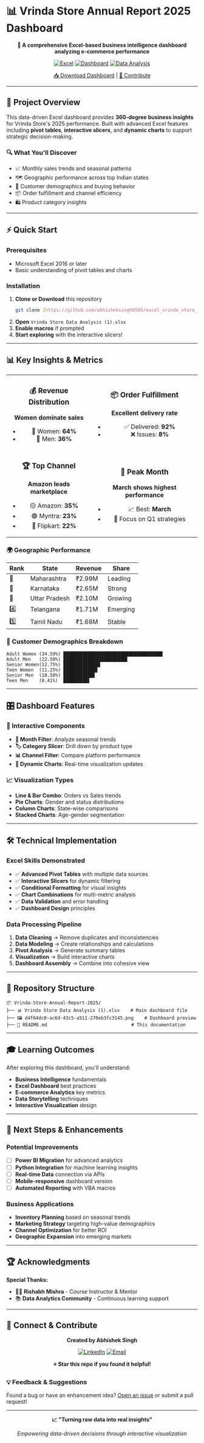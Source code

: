# 📊 Vrinda Store Annual Report 2025 Dashboard

<div align="center">

**🚀 A comprehensive Excel-based business intelligence dashboard analyzing e-commerce performance**

[![Excel](https://img.shields.io/badge/Excel-217346?style=for-the-badge&logo=microsoft-excel&logoColor=white)](https://www.microsoft.com/en-us/microsoft-365/excel)
[![Dashboard](https://img.shields.io/badge/Dashboard-Interactive-blue?style=for-the-badge)](.)
[![Data Analysis](https://img.shields.io/badge/Analysis-Business%20Intelligence-orange?style=for-the-badge)](.)

[📥 Download Dashboard](https://drive.google.com/drive/u/0/folders/1zL2G5kPkw_Ou0R3vyW4tclA5W3nkR1QJ#-quick-start) |  [🤝 Contribute](#-connect--contribute)

</div>

---

## 🎯 Project Overview

This data-driven Excel dashboard provides **360-degree business insights** for Vrinda Store's 2025 performance. Built with advanced Excel features including **pivot tables**, **interactive slicers**, and **dynamic charts** to support strategic decision-making.

### 🔍 What You'll Discover
- 📈 Monthly sales trends and seasonal patterns
- 🗺️ Geographic performance across top Indian states  
- 👥 Customer demographics and buying behavior
- 📦 Order fulfillment and channel efficiency
- 🛍️ Product category insights

---

## ⚡ Quick Start

### Prerequisites
- Microsoft Excel 2016 or later
- Basic understanding of pivot tables and charts

### Installation
1. **Clone or Download** this repository
   ```bash
   git clone [https://github.com/abhisheksingh0505/excel_vrinda_store_annual_report]
   ```
2. **Open** `Vrinda Store Data Analysis (1).xlsx`
3. **Enable macros** if prompted
4. **Start exploring** with the interactive slicers!

---

## 📊 Key Insights & Metrics

<table>
<tr>
<td align="center">

### 💰 Revenue Distribution
**Women dominate sales**
- 👩 Women: **64%**
- 👨 Men: **36%**

</td>
<td align="center">

### 📦 Order Fulfillment
**Excellent delivery rate**
- ✅ Delivered: **92%**
- ❌ Issues: **8%**

</td>
</tr>
<tr>
<td align="center">

### 🏆 Top Channel
**Amazon leads marketplace**
- 🟡 Amazon: **35%**
- 🟣 Myntra: **23%**
- 🔵 Flipkart: **22%**

</td>
<td align="center">

### 📅 Peak Month
**March shows highest performance**
- 📈 Best: **March**
- 🎯 Focus on Q1 strategies

</td>
</tr>
</table>

### 🌍 Geographic Performance

| Rank | State | Revenue | Share |
|------|-------|---------|-------|
| 🥇 | Maharashtra | ₹2.99M | Leading |
| 🥈 | Karnataka | ₹2.65M | Strong |
| 🥉 | Uttar Pradesh | ₹2.10M | Growing |
| 4️⃣ | Telangana | ₹1.71M | Emerging |
| 5️⃣ | Tamil Nadu | ₹1.68M | Stable |

### 👥 Customer Demographics Breakdown

```
Adult Women (34.59%) ████████████████████████████████████▌
Adult Men   (22.50%) ███████████████████████▌
Senior Women(12.75%) █████████████▌
Teen Women  (11.25%) ████████████▌
Senior Men  (10.50%) ███████████▌
Teen Men    (8.41%)  █████████▌
```

---

## 🎛️ Dashboard Features

### 🔧 Interactive Components
- **📅 Month Filter**: Analyze seasonal trends
- **🏷️ Category Slicer**: Drill down by product type  
- **📊 Channel Filter**: Compare platform performance
- **🎯 Dynamic Charts**: Real-time visualization updates

### 📈 Visualization Types
- **Line & Bar Combo**: Orders vs Sales trends
- **Pie Charts**: Gender and status distributions
- **Column Charts**: State-wise comparisons
- **Stacked Charts**: Age-gender segmentation

---

## 🛠️ Technical Implementation

### Excel Skills Demonstrated
- ✅ **Advanced Pivot Tables** with multiple data sources
- ✅ **Interactive Slicers** for dynamic filtering
- ✅ **Conditional Formatting** for visual insights
- ✅ **Chart Combinations** for multi-metric analysis
- ✅ **Data Validation** and error handling
- ✅ **Dashboard Design** principles

### Data Processing Pipeline
1. **Data Cleaning** → Remove duplicates and inconsistencies
2. **Data Modeling** → Create relationships and calculations  
3. **Pivot Analysis** → Generate summary tables
4. **Visualization** → Build interactive charts
5. **Dashboard Assembly** → Combine into cohesive view

---

## 📁 Repository Structure

```
📦 Vrinda-Store-Annual-Report-2025/
├── 📊 Vrinda Store Data Analysis (1).xlsx    # Main dashboard file
├── 🖼️ d4f64dc0-ac6d-43c5-a511-270eb3fc3145.png    # Dashboard preview
├── 📝 README.md                               # This documentation
```

---

## 🎓 Learning Outcomes

After exploring this dashboard, you'll understand:

- **Business Intelligence** fundamentals
- **Excel Dashboard** best practices  
- **E-commerce Analytics** key metrics
- **Data Storytelling** techniques
- **Interactive Visualization** design

---

## 🚀 Next Steps & Enhancements

### Potential Improvements
- [ ] **Power BI Migration** for advanced analytics
- [ ] **Python Integration** for machine learning insights
- [ ] **Real-time Data** connection via APIs
- [ ] **Mobile-responsive** dashboard version
- [ ] **Automated Reporting** with VBA macros

### Business Applications
- **Inventory Planning** based on seasonal trends
- **Marketing Strategy** targeting high-value demographics  
- **Channel Optimization** for better ROI
- **Geographic Expansion** into emerging markets

---

## 🏆 Acknowledgments

**Special Thanks:**
- 👨‍🏫 **Rishabh Mishra** - Course Instructor & Mentor
- 📚 **Data Analytics Community** - Continuous learning support

---

## 🤝 Connect & Contribute

<div align="center">

**Created by Abhishek Singh**

[![LinkedIn](https://img.shields.io/badge/LinkedIn-0077B5?style=for-the-badge&logo=linkedin&logoColor=white)](https://www.linkedin.com/posts/abhishek-singh-139181279)
[![Email](https://img.shields.io/badge/Email-D14836?style=for-the-badge&logo=gmail&logoColor=white)](singh050530@gmail.com)


**⭐ Star this repo if you found it helpful!**

</div>

### 💡 Feedback & Suggestions
Found a bug or have an enhancement idea? 
[Open an issue](../../issues) or submit a pull request!

---

<div align="center">

**📈 "Turning raw data into real insights"**

*Empowering data-driven decisions through interactive visualization*

</div>
